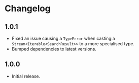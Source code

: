 # Changelog

## 1.0.1

- Fixed an issue causing a `TypeError` when casting a `Stream<Iterable<SearchResult>>` to a more specialised type.
- Bumped dependencies to latest versions.

## 1.0.0

- Initial release.
